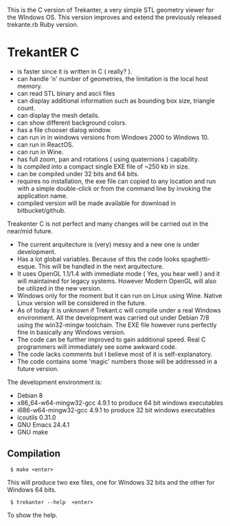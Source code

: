 This is the C version of Trekanter, a very simple STL geometry viewer for the
WIndows OS. This version improves and extend the previously released trekante.rb Ruby version.

TrekantER C
===========

- is faster since it is written in C ( really? ).
- can handle 'n' number of geometries, the limitation is the local host memory.
- can read STL binary and ascii files
- can display additional information such as bounding box size, triangle count.
- can display the mesh details.
- can show different background colors.
- has a file chooser dialog window.
- can run in in windows versions from Windows 2000 to Windows 10.
- can run in ReactOS.
- can run in Wine.
- has full zoom, pan and rotations ( using quaternions ) capability.
- is compiled into a compact single EXE file of ~250 kb in size.
- can be compiled under 32 bits and 64 bits.
- requires no installation, the exe file can copied to any location and run with a
  simple double-click or from the command line by invoking the application name.
- compiled version will be made available for download in bitbucket/github.


Treakenter C is not perfect and many changes will be carried out in the near/mid future.

- The current arquitecture is (very) messy and a new one is under development.
- Has a lot global variables. Because of this the code looks spaghetti-esque.
  This will be handled in the next arquitecture.
- It uses OpenGL 1.1/1.4 with immediate mode ( Yes, you hear well ) and it will
  maintained for legacy systems. However Modern OpenGL will also be utilized in
  the new version.
- Windows only for the moment but it can run on Linux using Wine. Native Linux version
  will be considered in the future.
- As of today it is unknown if Trekant.c will compile under a real Windows environment.
  All the development was carried out under Debian 7/8 using the win32-mingw toolchain.
  The EXE file however runs perfectly fine in basically any Windows version.
- The code can be further improved to gain additional speed. Real C programmers will
  immediately see some awkward code. 
- The code lacks comments but I believe most of it is self-explanatory.
- The code contains some 'magic' numbers those will be addressed in a future version.  


The development environment is:

- Debian 8
- x86_64-w64-mingw32-gcc 4.9.1 to produce 64 bit windows executables
- i686-w64-mingw32-gcc 4.9.1 to produce 32 bit windows executables
- icoutils 0.31.0
- GNU Emacs 24.4.1
- GNU make 

Compilation
-----------

     $ make <enter>
	
This will produce two exe files, one for Windows 32 bits and the other for Windows 64 bits.

     $ trekanter --help  <enter>

To show the help.

  
